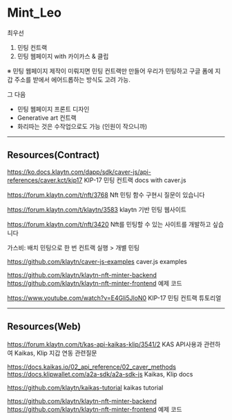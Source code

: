 # Mint_Leo
최우선
1. 민팅 컨트랙
2. 민팅 웹페이지 with 카이카스 & 클립

※ 민팅 웹페이지 제작이 미뤄지면 민팅 컨트랙만 만들어 우리가 민팅하고 구글 폼에 지갑 주소를 받에서 에어드롭하는 방식도 고려 가능.

그 다음
- 민팅 웹페이지 프론트 디자인
- Generative art 컨트랙
- 화리따는 것은 수작업으로도 가능 (인원이 작으니까)

* * *
## Resources(Contract)
https://ko.docs.klaytn.com/dapp/sdk/caver-js/api-references/caver.kct/kip17
KIP-17 민팅 컨트랙 docs with caver.js

https://forum.klaytn.com/t/nft/3768
Nft 민팅 함수 구현시 질문이 있습니다

https://forum.klaytn.com/t/klaytn/3583
klaytn 기반 민팅 웹사이트

https://forum.klaytn.com/t/nft/3420
Nft를 민팅할 수 있는 사이트를 개발하고 싶습니다

가스비: 배치 민팅으로 한 번 컨트랙 실행 > 개별 민팅

https://github.com/klaytn/caver-js-examples
caver.js examples

https://github.com/klaytn/klaytn-nft-minter-backend
https://github.com/klaytn/klaytn-nft-minter-frontend
예제 코드

https://www.youtube.com/watch?v=E4Gli5JloN0
KIP-17 민팅 컨트랙 튜토리얼

* * *
## Resources(Web)
https://forum.klaytn.com/t/kas-api-kaikas-klip/3541/2
KAS API사용과 관련하여 Kaikas, Klip 지갑 연동 관련질문

https://docs.kaikas.io/02_api_reference/02_caver_methods
https://docs.klipwallet.com/a2a-sdk/a2a-sdk-js
Kaikas, Klip docs

https://github.com/klaytn/kaikas-tutorial
kaikas tutorial

https://github.com/klaytn/klaytn-nft-minter-backend
https://github.com/klaytn/klaytn-nft-minter-frontend
예제 코드